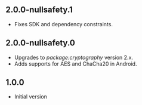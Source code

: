 ## 2.0.0-nullsafety.1

* Fixes SDK and dependency constraints.

## 2.0.0-nullsafety.0

* Upgrades to _package:cryptography_ version 2.x.
* Adds supports for AES and ChaCha20 in Android.

## 1.0.0

* Initial version
